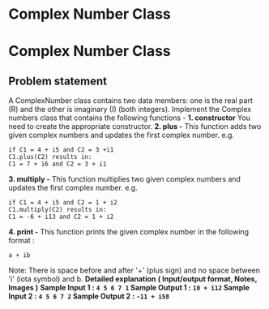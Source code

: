 # Complex Number Class

# Complex Number Class
## **Problem statement**
A ComplexNumber class contains two data members: one is the real part (R) and the other is imaginary (I) (both integers).
Implement the Complex numbers class that contains the following functions -
**1. constructor**
You need to create the appropriate constructor.
**2. plus -**
This function adds two given complex numbers and updates the first complex number.
e.g.
```
if C1 = 4 + i5 and C2 = 3 +i1
C1.plus(C2) results in:
C1 = 7 + i6 and C2 = 3 + i1
```
**3. multiply -**
This function multiplies two given complex numbers and updates the first complex number.
e.g.
```
if C1 = 4 + i5 and C2 = 1 + i2
C1.multiply(C2) results in:
C1 = -6 + i13 and C2 = 1 + i2
```
**4. print -**
This function prints the given complex number in the following format :
```
a + ib
```
Note: There is space before and after '+' (plus sign) and no space between 'i' (iota symbol) and b.
**Detailed explanation**
**( Input/output format, Notes, Images )**
**Sample Input 1 :**
**`4 5
6 7
1`
Sample Output 1 :**
**`10 + i12`
Sample Input 2 :**
**`4 5
6 7
2`
Sample Output 2 :**
**`-11 + i58`**